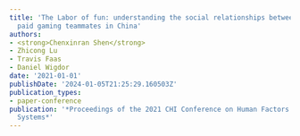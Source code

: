 ```yaml
---
title: 'The Labor of fun: understanding the social relationships between gamers and
  paid gaming teammates in China'
authors:
- <strong>Chenxinran Shen</strong>
- Zhicong Lu
- Travis Faas
- Daniel Wigdor
date: '2021-01-01'
publishDate: '2024-01-05T21:25:29.160503Z'
publication_types:
- paper-conference
publication: '*Proceedings of the 2021 CHI Conference on Human Factors in Computing
  Systems*'
---
```

